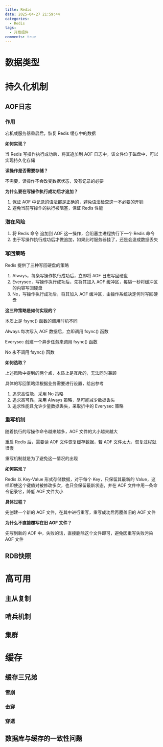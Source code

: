 ```yaml
---
title: Redis
date: 2025-04-27 21:59:44
categories: 
  - Redis
tags:
  - 开发组件
comments: true
---
```


# 数据类型









































# 持久化机制

## AOF日志

### 作用

宕机或服务器重启后，恢复 Redis 缓存中的数据

**如何实现？**

当 Redis 写操作执行成功后，将其追加到 AOF 日志中，该文件位于磁盘中，可以实现持久化存储

**读操作是否需要存储？**

不需要，读操作不会改变数据状态，没有记录的必要

**为什么要在写操作执行成功后才追加？**

1. 保证 AOF 中记录的语法都是正确的，避免语法检查这一不必要的开销
2. 避免当前写操作的执行被阻塞，保证 Redis 性能



### 潜在风险

1. 将 Redis 命令 追加到 AOF 这一操作，会阻塞主进程执行下一个 Redis 命令
2. 由于写操作执行成功后才做追加，如果此时服务器挂了，还是会造成数据丢失



### 写回策略

Redis 提供了三种写回硬盘的策略

1. Always，每条写操作执行成功后，立即将 AOF 日志写回硬盘
2. Everysec，写操作执行成功后，先将其加入 AOF 缓冲区，每隔一秒将缓冲区的内容写回硬盘
3. No，写操作执行成功后，将其加入 AOF 缓冲区，由操作系统决定何时写回硬盘

**这三种策略是如何实现的？**

本质上是 fsync() 函数的调用时机不同

Always 每次写入 AOF 数据后，立即调用 fsync() 函数

Everysec 创建一个异步任务来调用 fsync() 函数

No 永不调用 fsync() 函数

**如何选取？**

上述风险中提到的两个点，本质上是互斥的，无法同时兼顾

具体的写回策略须根据业务需要进行设置，给出参考

1. 追求高性能，采用 No 策略
2. 追求高可靠，采用 Always 策略，尽可能减少数据丢失
3. 追求性能且允许少量数据丢失，采取折中的 Everysec 策略



### 重写机制

随着执行的写操作命令越来越多，AOF 文件的大小越来越大

重启 Redis 后，需要读 AOF 文件恢复缓存数据，若 AOF 文件太大，恢复过程就很慢

重写机制就是为了避免这一情况的出现

**如何实现？**

Redis 以 Key-Value 形式存储数据，对于每个 Key，只保留其最新的 Value，这样即使这个键值对被修改多次，也只会保留最新状态，并在 AOF 文件中用一条命令记录它，降低 AOF 文件大小

**具体过程？**

先创建一个新的 AOF 文件，在其中进行重写，重写成功后再覆盖旧的 AOF 文件

**为什么不直接覆写在旧 AOF 文件？**

先写到新的 AOF 中，失败的话，直接删除这个文件即可，避免因重写失败污染AOF 文件



















## RDB快照

















































# 高可用

## 主从复制

## 哨兵机制

## 集群













































# 缓存

## 缓存三兄弟

### 雪崩

### 击穿

### 穿透



## 数据库与缓存的一致性问题

